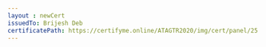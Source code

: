 ```yaml
--- 
layout : newCert 
issuedTo: Brijesh Deb
certificatePath: https://certifyme.online/ATAGTR2020/img/cert/panel/25.png
--- 
```

